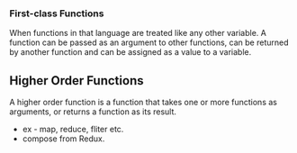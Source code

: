 ### First-class Functions

When functions in that language are treated like any other variable.
A function can be passed as an argument to other functions, can be returned by another function and can be assigned as a value to a variable.

## Higher Order Functions

A higher order function is a function that takes one or more functions as arguments, or returns a function as its result.
- ex - map, reduce, fliter etc.
- compose from Redux.
